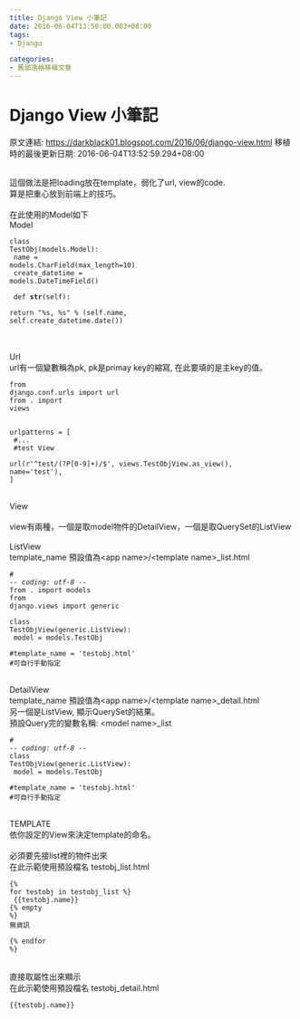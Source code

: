 ```yaml
---
title: Django View 小筆記
date: 2016-06-04T13:50:00.003+08:00
tags: 
- Django

categories:
- 舊部落格移植文章
---
```


# Django View 小筆記

原文連結: https://darkblack01.blogspot.com/2016/06/django-view.html
移植時的最後更新日期: 2016-06-04T13:52:59.294+08:00

<br />這個做法是把loading放在template，弱化了url, view的code.<br />算是把重心放到前端上的技巧。<br /><br />在此使用的Model如下<br />Model<br /><pre class="prettyprint"><code class="language-python">class TestObj(models.Model):<br />    name = models.CharField(max_length=10)<br />    create_datetime = models.DateTimeField()<br /><br />    def __str__(self):<br />        return "%s, %s" % (self.name, self.create_datetime.date())<br /></code></pre><br /><br />Url<br />url有一個變數稱為pk, pk是primay key的縮寫, 在此要填的是主key的值。<br /><pre class="prettyprint"><code class="language-python">from django.conf.urls import url<br />from . import views<br /><br /><br />urlpatterns = [<br /> #...<br />    #test View<br />    url(r'^test/(?P<pk>[0-9]+)/$', views.TestObjView.as_view(), name='test'),<br />]<br /></code></pre><br />View<br /><br />view有兩種，一個是取model物件的DetailView，一個是取QuerySet的ListView<br /><br />ListView<br />template_name 預設值為&lt;app name&gt;/&lt;template name&gt;_list.html<br /><pre class="prettyprint"><code class="language-python"># -*- coding: utf-8 -*-<br />from . import models<br />from django.views import generic<br /><br />class TestObjView(generic.ListView):<br />    model = models.TestObj<br /> #template_name = 'testobj.html' #可自行手動指定<br /></code></pre><br />DetailView<br />template_name 預設值為&lt;app name&gt;/&lt;template name&gt;_detail.html<br />另一個是ListView, 顯示QuerySet的結果。<br />預設Query完的變數名稱: &lt;model name&gt;_list<br /><pre class="prettyprint"><code class="language-python"># -*- coding: utf-8 -*-<br />class TestObjView(generic.ListView):<br />    model = models.TestObj<br /> #template_name = 'testobj.html' #可自行手動指定<br /></code></pre><br />TEMPLATE<br />依你設定的View來決定template的命名。<br /><br />必須要先接list裡的物件出來<br />在此示範使用預設檔名 testobj_list.html<br /><pre class="prettyprint"><code class="language-html">{% for testobj in testobj_list %}<br /> {{testobj.name}}<br />{% empty %}<br />無資訊<br/><br />{% endfor %}<br /></code></pre><br />直接取屬性出來顯示<br />在此示範使用預設檔名 testobj_detail.html<br /><pre class="prettyprint"><code class="language-html">{{testobj.name}}<br /></code></pre>
